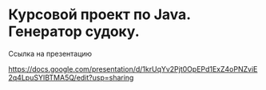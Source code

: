 # Курсовой проект по Java. Генератор судоку.

Ссылка на презентацию

https://docs.google.com/presentation/d/1krUqYv2Pjt0OpEPd1ExZ4oPNZviE2q4LpuSYIBTMA5Q/edit?usp=sharing
